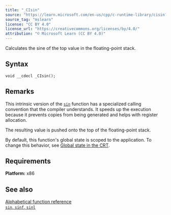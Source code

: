 ```yaml
---
title: "_CIsin"
source: "https://learn.microsoft.com/en-us/cpp/c-runtime-library/cisin?view=msvc-170"
source_tag: "mslearn"
license: "CC BY 4.0"
license_url: "https://creativecommons.org/licenses/by/4.0/"
attribution: "© Microsoft Learn (CC BY 4.0)"
---
```

Calculates the sine of the top value in the floating-point stack.

## Syntax

```
void __cdecl _CIsin();
```

## Remarks

This intrinsic version of the [`sin`](https://learn.microsoft.com/en-us/cpp/c-runtime-library/reference/sin-sinf-sinl?view=msvc-170) function has a specialized calling convention that the compiler understands. It speeds up the execution because it prevents copies from being generated and helps with register allocation.

The resulting value is pushed onto the top of the floating-point stack.

By default, this function's global state is scoped to the application. To change this behavior, see [Global state in the CRT](https://learn.microsoft.com/en-us/cpp/c-runtime-library/global-state?view=msvc-170).

## Requirements

**Platform:** x86

## See also

[Alphabetical function reference](https://learn.microsoft.com/en-us/cpp/c-runtime-library/reference/crt-alphabetical-function-reference?view=msvc-170)  
[`sin`, `sinf`, `sinl`](https://learn.microsoft.com/en-us/cpp/c-runtime-library/reference/sin-sinf-sinl?view=msvc-170)